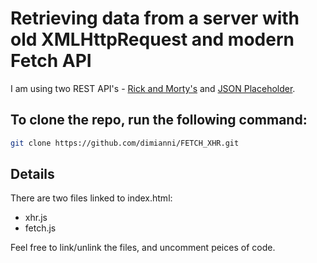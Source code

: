 # Retrieving data from a server with old XMLHttpRequest and modern Fetch API
I am using two REST API's - [Rick and Morty's](https://rickandmortyapi.com/documentation/#rest) and [JSON Placeholder](https://jsonplaceholder.typicode.com/).

## To clone the repo, run the following command:

```bash
git clone https://github.com/dimianni/FETCH_XHR.git
```

## Details

There are two files linked to index.html: 

- xhr.js 
- fetch.js 

Feel free to link/unlink the files, and uncomment peices of code.

